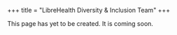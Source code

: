 +++
title = "LibreHealth Diversity & Inclusion Team"
+++

This page has yet to be created. It is coming soon.

